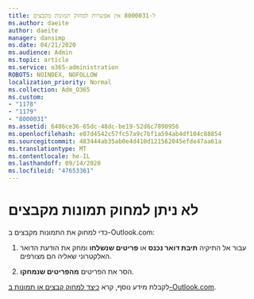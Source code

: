 ```yaml
---
title: ל-8000031 אין אפשרות למחוק תמונות מקבצים
ms.author: daeite
author: daeite
manager: dansimp
ms.date: 04/21/2020
ms.audience: Admin
ms.topic: article
ms.service: o365-administration
ROBOTS: NOINDEX, NOFOLLOW
localization_priority: Normal
ms.collection: Adm_O365
ms.custom:
- "1178"
- "1179"
- "8000031"
ms.assetid: 6486ce36-65dc-48dc-be19-52d6c7890956
ms.openlocfilehash: e07d4542c57fc57a9c7bf1a594ab4df104c88854
ms.sourcegitcommit: 483444ab35ab0e4d410d121562045efde47aa61a
ms.translationtype: MT
ms.contentlocale: he-IL
ms.lasthandoff: 09/14/2020
ms.locfileid: "47653361"
---
```

# <a name="unable-to-delete-photos-from-files"></a>לא ניתן למחוק תמונות מקבצים

כדי למחוק את התמונות מקבצים ב-Outlook.com:
  
1. עבור אל התיקיה **תיבת דואר נכנס** או **פריטים שנשלחו** ומחק את הודעת הדואר האלקטרוני שאליה הם מצורפים.

2. הסר את הפריטים **מהפריטים שנמחקו**.

לקבלת מידע נוסף, קרא [כיצד למחוק קבצים או תמונות ב-Outlook.com](https://support.office.com/article/bae0531f-040f-4c42-90b9-786ca718c16d.aspx).
  